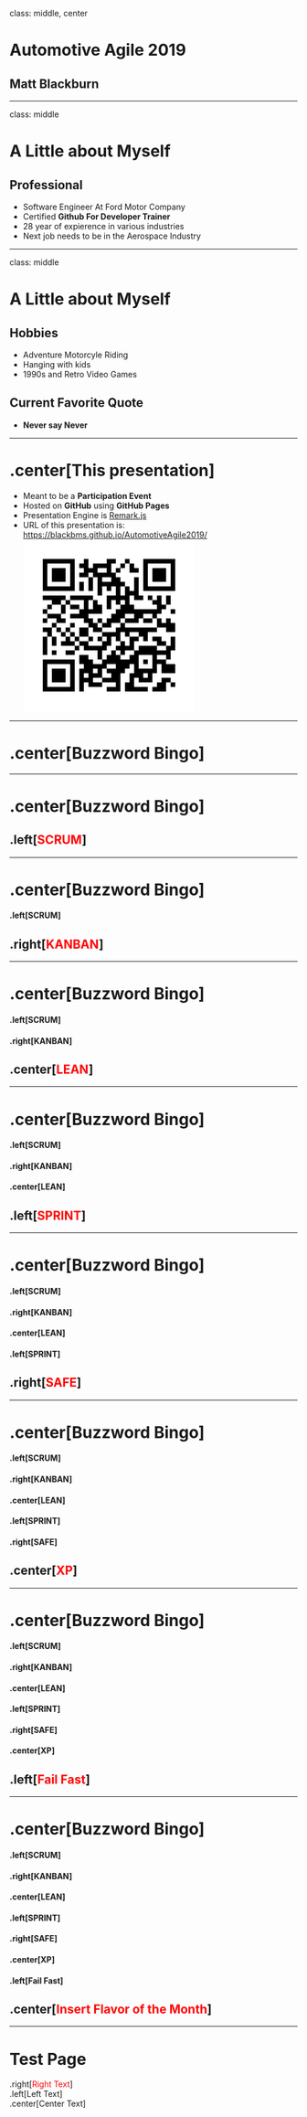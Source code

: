 class: middle, center  
# Automotive Agile 2019  
## Matt Blackburn  

---
class: middle
# A Little about Myself
## Professional
* Software Engineer At Ford Motor Company
* Certified **Github For Developer Trainer**
* 28 year of expierence in various industries
* Next job needs to be in the Aerospace Industry

---
class: middle
# A Little about Myself
## Hobbies
* Adventure Motorcyle Riding
* Hanging with kids
* 1990s and Retro Video Games

## Current Favorite Quote
*  **Never say Never**

---

# .center[This presentation]
* Meant to be a **Participation Event**
* Hosted on **GitHub** using **GitHub Pages**
* Presentation Engine is [Remark.js](https://remarkjs.com/#1)
* URL of this presentation is: https://blackbms.github.io/AutomotiveAgile2019/  
![QR Code](./assets/qrcode.png)

---
# .center[Buzzword Bingo]
---
# .center[Buzzword Bingo]
## .left[<font color=red>SCRUM</font>]
---
# .center[Buzzword Bingo]
#### .left[SCRUM]
## .right[<font color=red>KANBAN</font>]
---
# .center[Buzzword Bingo]
#### .left[SCRUM]
#### .right[KANBAN]
##  .center[<font color=red>LEAN</font>]
---
# .center[Buzzword Bingo]
#### .left[SCRUM]
#### .right[KANBAN]
#### .center[LEAN]
##  .left[<font color=red>SPRINT</font>]
---
# .center[Buzzword Bingo]
#### .left[SCRUM]
#### .right[KANBAN]
#### .center[LEAN]
#### .left[SPRINT]
##  .right[<font color=red>SAFE</font>]
---
# .center[Buzzword Bingo]
#### .left[SCRUM]
#### .right[KANBAN]
#### .center[LEAN]
#### .left[SPRINT]
#### .right[SAFE]
## .center[<font color=red>XP</font>]
---
# .center[Buzzword Bingo]
#### .left[SCRUM]
#### .right[KANBAN]
#### .center[LEAN]
#### .left[SPRINT]
#### .right[SAFE]
#### .center[XP]
## .left[<font color=red>Fail Fast</font>]
---
# .center[Buzzword Bingo]
#### .left[SCRUM]
#### .right[KANBAN]
#### .center[LEAN]
#### .left[SPRINT]
#### .right[SAFE]
#### .center[XP]
#### .left[Fail Fast]
## .center[<font color=red>Insert Flavor of the Month</font>]
---
# Test Page
.right[<font color=red>Right Text</font>]  
.left[Left Text]  
.center[Center Text]  
